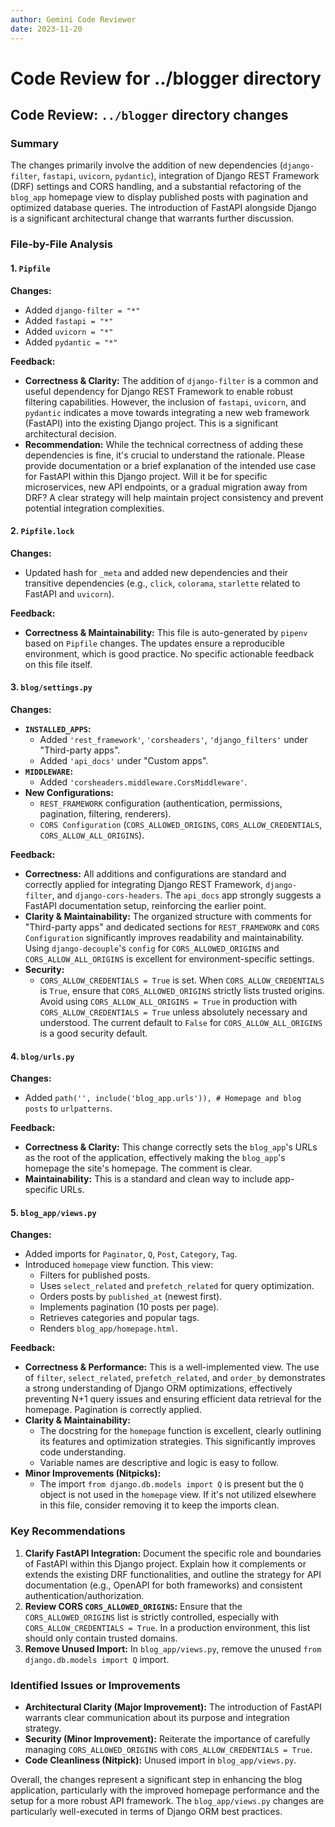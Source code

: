 ```yaml
---
author: Gemini Code Reviewer
date: 2023-11-20
---
```


# Code Review for ../blogger directory

## Code Review: `../blogger` directory changes

### Summary

The changes primarily involve the addition of new dependencies (`django-filter`, `fastapi`, `uvicorn`, `pydantic`), integration of Django REST Framework (DRF) settings and CORS handling, and a substantial refactoring of the `blog_app` homepage view to display published posts with pagination and optimized database queries. The introduction of FastAPI alongside Django is a significant architectural change that warrants further discussion.

### File-by-File Analysis

#### 1. `Pipfile`

**Changes:**
- Added `django-filter = "*"`
- Added `fastapi = "*"`
- Added `uvicorn = "*"`
- Added `pydantic = "*"`

**Feedback:**
- **Correctness & Clarity:** The addition of `django-filter` is a common and useful dependency for Django REST Framework to enable robust filtering capabilities. However, the inclusion of `fastapi`, `uvicorn`, and `pydantic` indicates a move towards integrating a new web framework (FastAPI) into the existing Django project. This is a significant architectural decision.
- **Recommendation:** While the technical correctness of adding these dependencies is fine, it's crucial to understand the rationale. Please provide documentation or a brief explanation of the intended use case for FastAPI within this Django project. Will it be for specific microservices, new API endpoints, or a gradual migration away from DRF? A clear strategy will help maintain project consistency and prevent potential integration complexities.

#### 2. `Pipfile.lock`

**Changes:**
- Updated hash for `_meta` and added new dependencies and their transitive dependencies (e.g., `click`, `colorama`, `starlette` related to FastAPI and `uvicorn`).

**Feedback:**
- **Correctness & Maintainability:** This file is auto-generated by `pipenv` based on `Pipfile` changes. The updates ensure a reproducible environment, which is good practice. No specific actionable feedback on this file itself.

#### 3. `blog/settings.py`

**Changes:**
- **`INSTALLED_APPS`:**
    - Added `'rest_framework'`, `'corsheaders'`, `'django_filters'` under "Third-party apps".
    - Added `'api_docs'` under "Custom apps".
- **`MIDDLEWARE`:**
    - Added `'corsheaders.middleware.CorsMiddleware'`.
- **New Configurations:**
    - `REST_FRAMEWORK` configuration (authentication, permissions, pagination, filtering, renderers).
    - `CORS Configuration` (`CORS_ALLOWED_ORIGINS`, `CORS_ALLOW_CREDENTIALS`, `CORS_ALLOW_ALL_ORIGINS`).

**Feedback:**
- **Correctness:** All additions and configurations are standard and correctly applied for integrating Django REST Framework, `django-filter`, and `django-cors-headers`. The `api_docs` app strongly suggests a FastAPI documentation setup, reinforcing the earlier point.
- **Clarity & Maintainability:** The organized structure with comments for "Third-party apps" and dedicated sections for `REST_FRAMEWORK` and `CORS Configuration` significantly improves readability and maintainability. Using `django-decouple`'s `config` for `CORS_ALLOWED_ORIGINS` and `CORS_ALLOW_ALL_ORIGINS` is excellent for environment-specific settings.
- **Security:**
    - `CORS_ALLOW_CREDENTIALS = True` is set. When `CORS_ALLOW_CREDENTIALS` is `True`, ensure that `CORS_ALLOWED_ORIGINS` strictly lists trusted origins. Avoid using `CORS_ALLOW_ALL_ORIGINS = True` in production with `CORS_ALLOW_CREDENTIALS = True` unless absolutely necessary and understood. The current default to `False` for `CORS_ALLOW_ALL_ORIGINS` is a good security default.

#### 4. `blog/urls.py`

**Changes:**
- Added `path('', include('blog_app.urls')), # Homepage and blog posts` to `urlpatterns`.

**Feedback:**
- **Correctness & Clarity:** This change correctly sets the `blog_app`'s URLs as the root of the application, effectively making the `blog_app`'s homepage the site's homepage. The comment is clear.
- **Maintainability:** This is a standard and clean way to include app-specific URLs.

#### 5. `blog_app/views.py`

**Changes:**
- Added imports for `Paginator`, `Q`, `Post`, `Category`, `Tag`.
- Introduced `homepage` view function. This view:
    - Filters for published posts.
    - Uses `select_related` and `prefetch_related` for query optimization.
    - Orders posts by `published_at` (newest first).
    - Implements pagination (10 posts per page).
    - Retrieves categories and popular tags.
    - Renders `blog_app/homepage.html`.

**Feedback:**
- **Correctness & Performance:** This is a well-implemented view. The use of `filter`, `select_related`, `prefetch_related`, and `order_by` demonstrates a strong understanding of Django ORM optimizations, effectively preventing N+1 query issues and ensuring efficient data retrieval for the homepage. Pagination is correctly applied.
- **Clarity & Maintainability:**
    - The docstring for the `homepage` function is excellent, clearly outlining its features and optimization strategies. This significantly improves code understanding.
    - Variable names are descriptive and logic is easy to follow.
- **Minor Improvements (Nitpicks):**
    - The import `from django.db.models import Q` is present but the `Q` object is not used in the `homepage` view. If it's not utilized elsewhere in this file, consider removing it to keep the imports clean.

### Key Recommendations

1.  **Clarify FastAPI Integration:** Document the specific role and boundaries of FastAPI within this Django project. Explain how it complements or extends the existing DRF functionalities, and outline the strategy for API documentation (e.g., OpenAPI for both frameworks) and consistent authentication/authorization.
2.  **Review CORS `CORS_ALLOWED_ORIGINS`:** Ensure that the `CORS_ALLOWED_ORIGINS` list is strictly controlled, especially with `CORS_ALLOW_CREDENTIALS = True`. In a production environment, this list should only contain trusted domains.
3.  **Remove Unused Import:** In `blog_app/views.py`, remove the unused `from django.db.models import Q` import.

### Identified Issues or Improvements

- **Architectural Clarity (Major Improvement):** The introduction of FastAPI warrants clear communication about its purpose and integration strategy.
- **Security (Minor Improvement):** Reiterate the importance of carefully managing `CORS_ALLOWED_ORIGINS` with `CORS_ALLOW_CREDENTIALS = True`.
- **Code Cleanliness (Nitpick):** Unused import in `blog_app/views.py`.

Overall, the changes represent a significant step in enhancing the blog application, particularly with the improved homepage performance and the setup for a more robust API framework. The `blog_app/views.py` changes are particularly well-executed in terms of Django ORM best practices.
